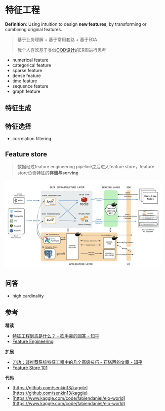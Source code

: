 # 特征工程

**Definition**: Using intuition to design **new features**, by transforming or combining original features.

> 基于业务理解 + 基于常用套路 + 基于EDA
> 
> 我个人喜欢基于类似[OOD设计](../03_system/01_ood/README.md)的ER图进行思考

- numerical feature
- categorical feature
- sparse feature
- dense feature
- time feature
- sequence feature
- graph feature

## 特征生成

## 特征选择

- correlation filtering

## Feature store

> 数据经过feature engineering pipeline之后进入feature store，feature store负责特征的**存储与serving**

![](../.github/assets/02ml-feature_store.png)

## 问答

- high cardinality

## 参考

**精读**

- [特征工程到底是什么？ - 砍手豪的回答 - 知乎](https://www.zhihu.com/question/29316149/answer/2346832545)
- [Feature Engineering](https://www.slideshare.net/slideshow/feature-engineering-72376750/72376750)

**扩展**

- [刀功：谈推荐系统特征工程中的几个高级技巧 - 石塔西的文章 - 知乎](https://zhuanlan.zhihu.com/p/448680238)
- [Feature Store 101](https://medium.com/data-for-ai/feature-store-101-b964373891c4)

**代码**

- [https://github.com/senkin13/kaggle](https://github.com/senkin13/kaggle)
- [https://www.kaggle.com/code/fabiendaniel/elo-world](https://www.kaggle.com/code/fabiendaniel/elo-world)
